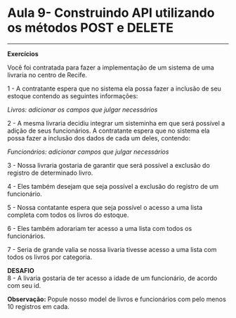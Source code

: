 # Aula 9- Construindo API utilizando os métodos POST e DELETE
____________

__**Exercícios**__

Você foi contratada para fazer a implementação de um sistema de uma livraria no centro de Recife. 

1 - A contratante espera que no sistema ela possa fazer a inclusão de seu estoque contendo as seguintes informações: 

*Livros: adicionar os campos que julgar necessários*

2 - A mesma livraria decidiu integrar um sisteminha em que será possível a adição de seus funcionários. A contratante espera que no sistema ela possa fazer a inclusão dos dados de cada um deles, contendo:

*Funcionários: adicionar campos que julgar necessários*

3 - Nossa livraria gostaria de garantir que será possível a exclusão do registro de determinado livro.

4 - Eles também desejam que seja possível a exclusão do registro de um funcionário. 

5 - Nossa contatante espera que seja possível o acesso a uma lista completa com todos os livros do estoque.

6 - Eles também adorariam ter acesso a uma lista com todos os funcionários.

7 - Seria de grande valia se nossa livaria tivesse acesso a uma lista com todos os livros por categoria. 


**DESAFIO**  
8 - A livaria gostaria de ter acesso a idade de um funcionário, de acordo com seu id.

**Observação:** Popule nosso model de livros e funcionários com pelo menos 10 registros em cada.

